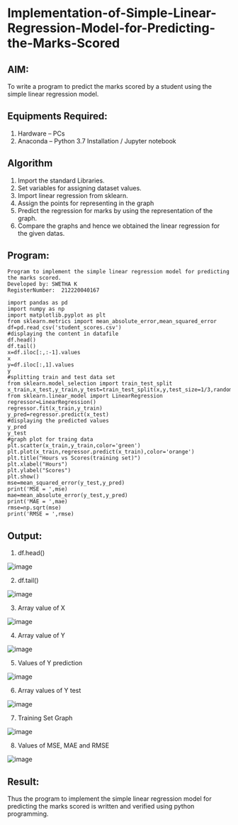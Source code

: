 # Implementation-of-Simple-Linear-Regression-Model-for-Predicting-the-Marks-Scored

## AIM:

To write a program to predict the marks scored by a student using the simple linear regression model.

## Equipments Required:
1. Hardware – PCs
2. Anaconda – Python 3.7 Installation / Jupyter notebook

## Algorithm

1. Import the standard Libraries.
2. Set variables for assigning dataset values.
3. Import linear regression from sklearn.
4. Assign the points for representing in the graph
5. Predict the regression for marks by using the representation of the graph.
6. Compare the graphs and hence we obtained the linear regression for the given datas.



## Program:
```
Program to implement the simple linear regression model for predicting the marks scored.
Developed by: SWETHA K
RegisterNumber:  212220040167
```
```
import pandas as pd
import numpy as np
import matplotlib.pyplot as plt
from sklearn.metrics import mean_absolute_error,mean_squared_error
df=pd.read_csv('student_scores.csv')
#displaying the content in datafile
df.head()
df.tail()
x=df.iloc[:,:-1].values
x
y=df.iloc[:,1].values
y
#splitting train and test data set
from sklearn.model_selection import train_test_split
x_train,x_test,y_train,y_test=train_test_split(x,y,test_size=1/3,random_state=0)
from sklearn.linear_model import LinearRegression
regressor=LinearRegression()
regressor.fit(x_train,y_train)
y_pred=regressor.predict(x_test)
#displaying the predicted values
y_pred
y_test
#graph plot for traing data
plt.scatter(x_train,y_train,color='green')
plt.plot(x_train,regressor.predict(x_train),color='orange')
plt.title("Hours vs Scores(training set)")
plt.xlabel("Hours")
plt.ylabel("Scores")
plt.show()
mse=mean_squared_error(y_test,y_pred)
print('MSE = ',mse)
mae=mean_absolute_error(y_test,y_pred)
print('MAE = ',mae)
rmse=np.sqrt(mse)
print('RMSE = ',rmse)
```


## Output:
1. df.head()


![image](https://user-images.githubusercontent.com/94175324/229284622-06351aad-a34c-4d95-b4aa-4f1db414c55e.png)


2. df.tail()


![image](https://user-images.githubusercontent.com/94175324/229284637-0e0a1dcd-5db6-4b91-bad7-966698e47096.png)


3. Array value of X


![image](https://user-images.githubusercontent.com/94175324/229284651-e1bee598-c81e-4777-8f91-ea141e057c0a.png)


4. Array value of Y


![image](https://user-images.githubusercontent.com/94175324/229284659-c1e13e67-31bd-45d1-9461-7cee0c865204.png)


5. Values of Y prediction


![image](https://user-images.githubusercontent.com/94175324/229284670-7236b3b0-8a60-4d66-a6ca-05ffaca9c1ca.png)


6. Array values of Y test


![image](https://user-images.githubusercontent.com/94175324/229284673-04c8fa53-a549-42d5-9a7e-38b426cab262.png)


7. Training Set Graph


![image](https://user-images.githubusercontent.com/94175324/229284682-91580971-3de2-40c5-8940-1b89c341ba16.png)




8. Values of MSE, MAE and RMSE


![image](https://user-images.githubusercontent.com/94175324/229284731-3721097e-8610-4d4b-bf82-7126caabb568.png)





## Result:
Thus the program to implement the simple linear regression model for predicting the marks scored is written and verified using python programming.

